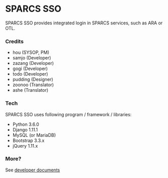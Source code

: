 # SPARCS SSO

SPARCS SSO provides integrated login in SPARCS services, such as ARA or OTL.

### Credits
* hou (SYSOP, PM)
* samjo (Developer)
* zazang (Developer)
* gogi (Developer)
* todo (Developer)
* pudding (Designer)
* zoonoo (Translator)
* ashe (Translator)


### Tech

SPARCS SSO uses following program / framework / libraries:
* Python 3.6.0
* Django 1.11.1
* MySQL (or MariaDB)
* Bootstrap 3.3.x
* jQuery 1.11.x


### More?
See [developer documents](https://wiki.sparcs.org/w/index.php/SPARCS_SSO)
